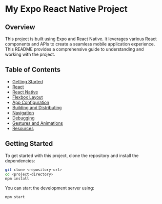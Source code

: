 # My Expo React Native Project

## Overview

This project is built using Expo and React Native. It leverages various React components and APIs to create a seamless mobile application experience. This README provides a comprehensive guide to understanding and working with the project.

## Table of Contents

- [Getting Started](#getting-started)
- [React](#react)
- [React Native](#react-native)
- [Flexbox Layout](#flexbox-layout)
- [App Configuration](#app-configuration)
- [Building and Distributing](#building-and-distributing)
- [Navigation](#navigation)
- [Debugging](#debugging)
- [Gestures and Animations](#gestures-and-animations)
- [Resources](#resources)

## Getting Started

To get started with this project, clone the repository and install the dependencies:

```bash
git clone <repository-url>
cd <project-directory>
npm install
```

You can start the development server using:

```bash
npm start
```
